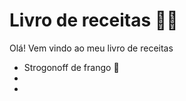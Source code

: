 # Livro de receitas :man_cook:



Olá! Vem vindo ao meu livro de receitas 

 - Strogonoff de frango :wave:
 - 
 - 


